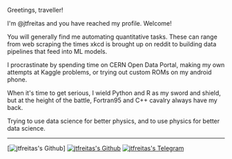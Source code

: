 Greetings, traveller!

I'm @jtfreitas and you have reached my profile. Welcome!

You will generally find me automating quantitative tasks. These can range from web scraping the times xkcd is brought up on reddit to building data pipelines that feed into ML models.

I procrastinate by spending time on CERN Open Data Portal, making my own attempts at Kaggle problems, or trying out custom ROMs on my android phone.

When it's time to get serious, I wield Python and R as my sword and shield, but at the height of the battle, Fortran95 and C++ cavalry always have my back.

Trying to use data science for better physics, and to use physics for better data science.

***
  [![jtfreitas's Github](https://img.shields.io/github/followers/:jtfreitas?style=social&logo=github&label=Follow)]
  [![jtfreitas's Github](https://img.shields.io/badge/Github-2CA5E0?style=social&logo=github&label=Follow)](https://t.me/jtfreitaspt)
  [![jtfreitas's Telegram](https://img.shields.io/badge/Telegram-2CA5E0?style=plastic&logo=telegram&color=6fa8dc)](https://t.me/jtfreitaspt)
  
